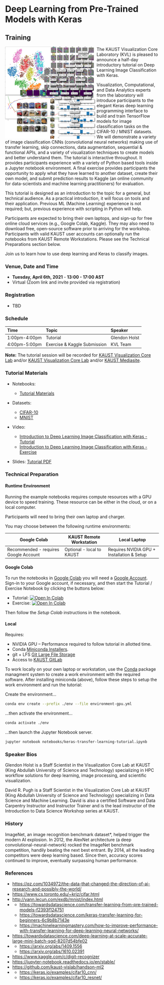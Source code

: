 # Deep Learning from Pre-Trained Models with Keras


## Training

<img align="left" src="media/dl-cnn-keras-vis.png" width=300> 

The KAUST Visualization Core Laboratory (KVL) is pleased to announce a half-day introductory tutorial on Deep Learning Image Classification with Keras.  

Visualization, Computational, and Data Analytics experts from the laboratory will introduce participants to the elegant Keras deep learning programming interface to build and train TensorFlow models for image classification tasks on the CIFAR-10 / MNIST datasets.  We will demonstrate a variety of image classification CNNs (convolutional neural networks) making use of transfer learning, skip connections, data augmentation, sequential & functional APIs, and a variety of visualization techniques to create models and better understand them.  The tutorial is interactive throughout.  It provides participants experience with a variety of Python based tools inside a Jupyter notebook environment.  A final exercise provides participants the opportunity to apply what they have learned to another dataset, create their own model, and submit prediction results to Kaggle (an online community for data-scientists and machine learning practitioners) for evaluation.

This tutorial is designed as an introduction to the topic for a general, but technical audience. As a practical introduction, it will focus on tools and their application.  Previous ML (Machine Learning) experience is not required; but, previous experience with scripting in Python will help.

Participants are expected to bring their own laptops, and sign-up for free online cloud services (e.g., Google Colab, Kaggle).  They may also need to download free, open-source software prior to arriving for the workshop. Participants with valid KAUST user accounts can optionally run the notebooks from KAUST Remote Workstations.  Please see the Technical Preparations section below.

Join us to learn how to use deep learning and Keras to classify images.


### Venue, Date and Time 

  * **Tuesday, April 6th, 2021** - **13:00 - 17:00 AST**
  * Virtual (Zoom link and invite provided via registration) 


### Registration

  * TBD


### Schedule

| Time               | Topic                         | Speaker         |
| :----------------- | :---------------------------- | :-------------- |
| 1:00pm-4:00pm      | Tutorial                      | Glendon Holst   |
| 4:00pm-5:00pm      | Exercise & Kaggle Submission  | KVL Team        |

**Note:** The tutorial session will be recorded for [KAUST Visualization Core Lab](https://www.youtube.com/channel/UCR1RFwgvADo5CutK0LnZRrw) and/or [KAUST Visualization Core Lab](https://vimeo.com/visualization) and/or [KAUST Mediasite](https://mediasite.kaust.edu.sa).

### Tutorial Materials

* Notebooks:
  * [Tutorial Materials](https://github.com/kaust-vislab/keras-tutorials-lite)

* Datasets:
  * [CIFAR-10](https://www.cs.toronto.edu/~kriz/cifar.html)
  * [MNIST](http://yann.lecun.com/exdb/mnist/)

* Video: 
  * [Introduction to Deep Learning Image Classification with Keras - Tutorial](https://youtu.be/NKzYiRsGEXc)
  * [Introduction to Deep Learning Image Classification with Keras - Exercise](https://youtu.be/83T8VQ537sY)

* Slides: [Tutorial PDF](http://download.vis.kaust.edu.sa/pub/workshops/2020/IntroToDeepLearningWithKeras/slides/keras_transfer_learning_tutorial.pdf)


### Technical Preparation

#### Runtime Environment

Running the example notebooks requires compute resources with a GPU device to speed training.  These resource can be either in the cloud, or on a local computer.

Participants will need to bring their own laptop and charger.

You may choose between the following runtime environments:

| Google Colab    | KAUST Remote Workstation   | Local Laptop |
| --------------- | -------------------------- | ------------ |
| Recommended - requires Google Account | Optional - local to KAUST | Requires NVIDIA GPU + Installation & Setup   |


#### Google Colab

To run the notebooks in [Google Colab](https://colab.research.google.com) you will need a [Google Account](https://accounts.google.com/).  Sign-in to your Google account, if necessary, and then start the Tutorial / Exercise Notebook by clicking the buttons below:

* Tutorial: [![Open In Colab](https://colab.research.google.com/assets/colab-badge.svg)](https://colab.research.google.com/github/kaust-vislab/keras-tutorials-lite/blob/master/notebooks/keras-transfer-learning-tutorial.ipynb)
* Exercise: [![Open In Colab](https://colab.research.google.com/assets/colab-badge.svg)](https://colab.research.google.com/github/kaust-vislab/keras-tutorials-lite/blob/master/notebooks/keras-mnist-kaggle-exercise.ipynb)

Then follow the *Setup Colab* instructions in the notebook.


#### Local

Requires:

  * NVIDIA GPU – Performance required to follow tutorial in allotted time.
  * Conda [Miniconda Installers](https://docs.conda.io/en/latest/miniconda.html).
  * git + LFS [Git Large File Storage](https://git-lfs.github.com/)
  * Access to [KAUST GitLab](https://gitlab.kaust.edu.sa)

To work locally on your own laptop or workstation, use the [Conda](https://docs.conda.io/en/latest/miniconda.html) package managment system to create a work environment with the required software. After installing miniconda (above), follow these steps to setup the work environment and run the tutorial:

Create the environment...

```bash
conda env create --prefix ./env --file environment-gpu.yml
```

...then activate the environment...

```bash
conda activate ./env
```

...then launch the Jupyter Notebook server.

```bash
jupyter notebook notebooks/keras-transfer-learning-tutorial.ipynb
```


### Speaker Bios

Glendon Holst is a Staff Scientist in the Visualization Core Lab at KAUST (King Abdullah University of Science and Technology) specializing in HPC workflow solutions for deep learning, image processing, and scientific visualization.

David R. Pugh is a Staff Scientist in the Visualization Core Lab at KAUST (King Abdullah University of Science and Technology) specializing in Data Science and Machine Learning. David is also a certified Software and Data Carpentry Instructor and Instructor Trainer and is the lead instructor of the Introduction to Data Science Workshop series at KAUST.


### History

ImageNet, an image recognition benchmark dataset*, helped trigger the modern AI explosion.  In 2012, the AlexNet architecture (a deep convolutional-neural-network) rocked the ImageNet benchmark competition, handily beating the next best entrant.  By 2014, all the leading competitors were deep learning based.  Since then, accuracy scores continued to improve, eventually surpassing human performance.


### References

* https://qz.com/1034972/the-data-that-changed-the-direction-of-ai-research-and-possibly-the-world/
* https://www.cs.toronto.edu/~kriz/cifar.html
* http://yann.lecun.com/exdb/mnist/index.html
* 
  * https://towardsdatascience.com/transfer-learning-from-pre-trained-models-f2393f124751
  * https://towardsdatascience.com/keras-transfer-learning-for-beginners-6c9b8b7143e
  * https://machinelearningmastery.com/how-to-improve-performance-with-transfer-learning-for-deep-learning-neural-networks/
* https://towardsdatascience.com/deep-learning-at-scale-accurate-large-mini-batch-sgd-8207d54bfe02
* 
  * https://arxiv.org/abs/1409.1556
  * https://arxiv.org/abs/1610.02391
* https://www.kaggle.com/c/digit-recognizer
* https://jupyter-notebook.readthedocs.io/en/stable/
* https://github.com/kaust-vislab/handson-ml2
* 
  * https://keras.io/examples/cifar10_cnn/
  * https://keras.io/examples/cifar10_resnet/


